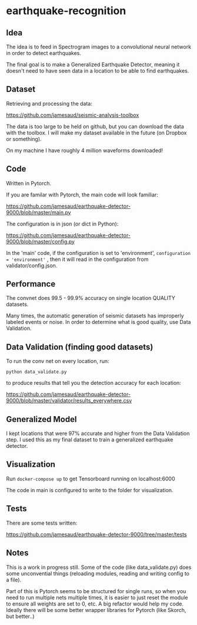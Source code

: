 # earthquake-recognition

## Idea 

The idea is to feed in Spectrogram images to a convolutional neural network in order to detect earthquakes.

The final goal is to make a Generalized Earthquake Detector, meaning it doesn't need to have seen data in a location to be able to find earthquakes.

## Dataset

Retrieving and processing the data:

https://github.com/jamesaud/seismic-analysis-toolbox


The data is too large to be held on github, but you can download the data with the toolbox. I will make my dataset available in the future (on Dropbox or something).

On my machine I have roughly 4 million waveforms downloaded!


## Code

Written in Pytorch.

If you are familar with Pytorch, the main code will look familiar:

https://github.com/jamesaud/earthquake-detector-9000/blob/master/main.py

The configuration is in json (or dict in Python):

https://github.com/jamesaud/earthquake-detector-9000/blob/master/config.py

In the 'main' code, if the configuration is set to 'environment', `configuration = 'environment'` , then it will read in the configuration from validator/config.json.

## Performance

The convnet does 99.5 - 99.9% accuracy on single location QUALITY datasets. 

Many times, the automatic generation of seismic datasets has improperly labeled events or noise. In order to determine what is good quality, use Data Validation. 

## Data Validation (finding good datasets)

To run the conv net on every location, run:

`python data_validate.py`

to produce results that tell you the detection accuracy for each location:

https://github.com/jamesaud/earthquake-detector-9000/blob/master/validator/results_everywhere.csv

## Generalized Model

I kept locations that were 97% accurate and higher from the Data Validation step. I used this as my final dataset to train a generalized earthquake detector.

## Visualization

Run `docker-compose up` to get Tensorboard running on localhost:6000

The code in main is configured to write to the folder for visualization.

## Tests

There are some tests written:

https://github.com/jamesaud/earthquake-detector-9000/tree/master/tests

## Notes

This is a work in progress still. Some of the code (like data_validate.py) does some unconvential things (reloading modules, reading and writing config to a file). 

Part of this is Pytorch seems to be structured for single runs, so when you need to run multiple nets multiple times, it is easier to just reset the module to ensure all weights are set to 0, etc. A big refactor would help my code. Ideally there will be some better wrapper libraries for Pytorch (like Skorch, but better..)
